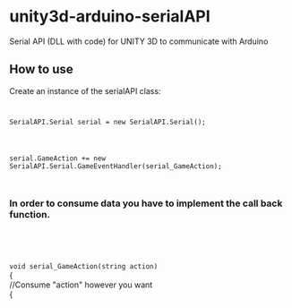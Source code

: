 unity3d-arduino-serialAPI
=========================

Serial API (DLL with code) for UNITY 3D to communicate with Arduino

<h2>How to use</h2>
<p>

Create an instance of the serialAPI class:
<br>
<code>

SerialAPI.Serial serial = new SerialAPI.Serial();
<p>
serial.GameAction += new SerialAPI.Serial.GameEventHandler(serial_GameAction);
</p>
</code>

<h3>In order to consume data you have to implement the call back function.</h3>
<br>
<code>

 void serial_GameAction(string action)</code><br>
    {<br>
        //Consume "action"  however you want</code>
      <br>
    {<br><code>

<br>

</p>
